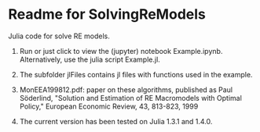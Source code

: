 Readme for SolvingReModels
============================

Julia code for solve RE models.


1. Run or just click to view the (jupyter) notebook Example.ipynb. Alternatively, use the julia script Example.jl. 

2. The subfolder jlFiles contains jl files with functions used in the example.

3. MonEEA199812.pdf: paper on these algorithms, published as Paul Söderlind, "Solution and Estimation of RE Macromodels with Optimal Policy," European Economic Review, 43, 813-823, 1999

4. The current version has been tested on Julia 1.3.1 and 1.4.0.
